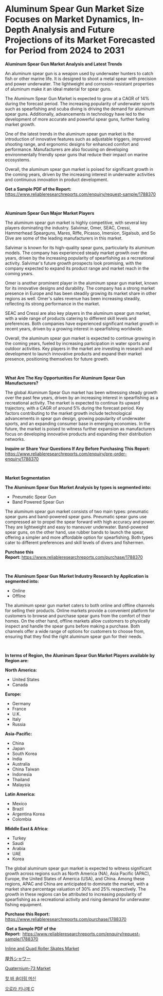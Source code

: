 <p><h1>Aluminum Spear Gun Market Size Focuses on Market Dynamics, In-Depth Analysis and Future Projections of its Market Forecasted for Period from 2024 to 2031</h1></p><p><strong>Aluminum Spear Gun Market Analysis and Latest Trends</strong></p>
<p><p>An aluminum spear gun is a weapon used by underwater hunters to catch fish or other marine life. It is designed to shoot a metal spear with precision and power underwater. The lightweight and corrosion-resistant properties of aluminum make it an ideal material for spear guns.</p><p>The Aluminum Spear Gun Market is expected to grow at a CAGR of 14% during the forecast period. The increasing popularity of underwater sports such as spearfishing and scuba diving is driving the demand for aluminum spear guns. Additionally, advancements in technology have led to the development of more accurate and powerful spear guns, further fueling market growth.</p><p>One of the latest trends in the aluminum spear gun market is the introduction of innovative features such as adjustable triggers, improved shooting range, and ergonomic designs for enhanced comfort and performance. Manufacturers are also focusing on developing environmentally friendly spear guns that reduce their impact on marine ecosystems.</p><p>Overall, the aluminum spear gun market is poised for significant growth in the coming years, driven by the increasing interest in underwater activities and continuous innovation in product development.</p></p>
<p><strong>Get a Sample PDF of the Report:&nbsp;</strong> <a href="https://www.reliableresearchreports.com/enquiry/request-sample/1788370">https://www.reliableresearchreports.com/enquiry/request-sample/1788370</a></p>
<p>&nbsp;</p>
<p><strong>Aluminum Spear Gun Major Market Players</strong></p>
<p><p>The aluminum spear gun market is highly competitive, with several key players dominating the industry. Salvimar, Omer, SEAC, Cressi, Hammerhead Spearguns, Mares, Riffe, Picasso, Imersion, Sigalsub, and So Dive are some of the leading manufacturers in this market.</p><p>Salvimar is known for its high-quality spear guns, particularly its aluminum models. The company has experienced steady market growth over the years, driven by the increasing popularity of spearfishing as a recreational activity. Salvimar's future growth prospects look promising, with the company expected to expand its product range and market reach in the coming years.</p><p>Omer is another prominent player in the aluminum spear gun market, known for its innovative designs and durability. The company has a strong market presence in Europe and has been steadily growing its market share in other regions as well. Omer's sales revenue has been increasing steadily, reflecting its strong performance in the market.</p><p>SEAC and Cressi are also key players in the aluminum spear gun market, with a wide range of products catering to different skill levels and preferences. Both companies have experienced significant market growth in recent years, driven by a growing interest in spearfishing worldwide.</p><p>Overall, the aluminum spear gun market is expected to continue growing in the coming years, fueled by increasing participation in water sports and outdoor activities. Key players in the market are investing in research and development to launch innovative products and expand their market presence, positioning themselves for future growth.</p></p>
<p>&nbsp;</p>
<p><strong>What Are The Key Opportunities For Aluminum Spear Gun Manufacturers?</strong></p>
<p><p>The global Aluminum Spear Gun market has been witnessing steady growth over the past few years, driven by an increasing interest in spearfishing as a recreational activity. The market is expected to continue its upward trajectory, with a CAGR of around 5% during the forecast period. Key factors contributing to the market growth include technological advancements in spear gun design, growing popularity of underwater sports, and an expanding consumer base in emerging economies. In the future, the market is poised to witness further expansion as manufacturers focus on developing innovative products and expanding their distribution networks.</p></p>
<p><strong>Inquire or Share Your Questions If Any Before Purchasing This Report:</strong> <a href="https://www.reliableresearchreports.com/enquiry/pre-order-enquiry/1788370">https://www.reliableresearchreports.com/enquiry/pre-order-enquiry/1788370</a></p>
<p>&nbsp;</p>
<p><strong>Market Segmentation</strong></p>
<p><strong>The Aluminum Spear Gun Market Analysis by types is segmented into:</strong></p>
<p><ul><li>Pneumatic Spear Gun</li><li>Band Powered Spear Gun</li></ul></p>
<p><p>The aluminum spear gun market consists of two main types: pneumatic spear guns and band-powered spear guns. Pneumatic spear guns use compressed air to propel the spear forward with high accuracy and power. They are lightweight and easy to maneuver underwater. Band-powered spear guns, on the other hand, use rubber bands to launch the spear, offering a simpler and more affordable option for spearfishing. Both types cater to different preferences and skill levels of divers and fishermen.</p></p>
<p><strong>Purchase this Report:&nbsp;</strong><a href="https://www.reliableresearchreports.com/purchase/1788370">https://www.reliableresearchreports.com/purchase/1788370</a></p>
<p>&nbsp;</p>
<p><strong>The Aluminum Spear Gun Market Industry Research by Application is segmented into:</strong></p>
<p><ul><li>Online</li><li>Offline</li></ul></p>
<p><p>The aluminum spear gun market caters to both online and offline channels for selling their products. Online markets provide a convenient platform for customers to browse and purchase spear guns from the comfort of their homes. On the other hand, offline markets allow customers to physically inspect and handle the spear guns before making a purchase. Both channels offer a wide range of options for customers to choose from, ensuring that they find the right aluminum spear gun for their needs.</p></p>
<p>&nbsp;</p>
<p><strong>In terms of Region, the Aluminum Spear Gun Market Players available by Region are:</strong></p>
<p>
    <p> <strong> North America: </strong>
        <ul>
            <li>United States</li>
            <li>Canada</li>
        </ul>
        </p> 
    <p> <strong> Europe: </strong>
        <ul>
            <li>Germany</li>
            <li>France</li>
            <li>U.K.</li>
            <li>Italy</li>
            <li>Russia</li>
        </ul>
        </p> 
    <p> <strong> Asia-Pacific: </strong>
        <ul>
            <li>China</li>
            <li>Japan</li>
            <li>South Korea</li>
            <li>India</li>
            <li>Australia</li>
            <li>China Taiwan</li>
            <li>Indonesia</li>
            <li>Thailand</li>
            <li>Malaysia</li>
        </ul>
        </p> 
    <p> <strong> Latin America: </strong>
        <ul>
            <li>Mexico</li>
            <li>Brazil</li>
            <li>Argentina Korea</li>
            <li>Colombia</li>
        </ul>
        </p> 
    <p> <strong> Middle East & Africa: </strong>
        <ul>
            <li>Turkey</li>
            <li>Saudi</li>
            <li>Arabia</li>
            <li>UAE</li>
            <li>Korea</li>
        </ul>
    </p>
    </p>
<p><p>The global aluminum spear gun market is expected to witness significant growth across regions such as North America (NA), Asia Pacific (APAC), Europe, the United States of America (USA), and China. Among these regions, APAC and China are anticipated to dominate the market, with a market share percentage valuation of 30% and 25% respectively. The growth in these regions can be attributed to increasing popularity of spearfishing as a recreational activity and rising demand for underwater fishing equipment.</p></p>
<p><strong>Purchase this Report: </strong><a href="https://www.reliableresearchreports.com/purchase/1788370">https://www.reliableresearchreports.com/purchase/1788370</a></p>
<p>&nbsp;<strong>Get a Sample PDF of the Report:&nbsp;&nbsp;</strong><a href="https://www.reliableresearchreports.com/enquiry/request-sample/1788370">https://www.reliableresearchreports.com/enquiry/request-sample/1788370</a></p>
<p><strong></strong></p>
<p><p><a href="https://github.com/jhcraigie/Market-Research-Report-List-2/blob/main/inline-and-quad-roller-skates-market.md">Inline and Quad Roller Skates Market</a></p><p><a href="https://github.com/ReyesKohler20231/Market-Research-Report-List-1/blob/main/14787457363.md">屋外シャワー</a></p><p><a href="https://issuu.com/reportprime-2/docs/quaternium-73-market-size-2030.pptx">Quaternium-73 Market</a></p><p><a href="https://medium.com/@brisamorar2023/%ED%95%AB-%EB%B0%94-%EC%86%94%EB%8D%94%EB%A7%81-%EB%A8%B8%EC%8B%A0-%EC%8B%9C%EC%9E%A5-%EB%B6%84%EC%84%9D-cagr-%EC%8B%9C%EC%9E%A5-%EC%84%B8%EB%B6%84%ED%99%94-%EB%B0%8F-%EA%B8%80%EB%A1%9C%EB%B2%8C-%EC%82%B0%EC%97%85-%EA%B0%9C%EC%9A%94-aa935282aec0">핫 바 솔더링 머신</a></p><p><a href="https://github.com/jntpkh496620/Market-Research-Report-List-1/blob/main/73041936259.md">오로라 키나제 C</a></p></p>